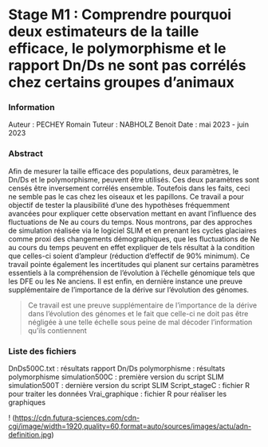 # **Stage M1 :  Comprendre pourquoi deux estimateurs de la taille efficace, le polymorphisme et le rapport Dn/Ds ne sont pas corrélés chez certains groupes d’animaux**

### Information

Auteur : PECHEY Romain
Tuteur : NABHOLZ Benoit
Date : mai 2023 - juin 2023

### Abstract

Afin de mesurer la taille efficace des populations, deux paramètres, le Dn/Ds et le polymorphisme, peuvent être utilisés. Ces deux paramètres sont censés être inversement corrélés ensemble. Toutefois dans les faits, ceci ne semble pas le cas chez les oiseaux et les papillons. Ce travail a pour objectif de tester la plausibilité d’une des hypothèses fréquemment avancées pour expliquer cette observation mettant en avant l’influence des fluctuations de Ne au cours du temps. Nous montrons, par des approches de simulation réalisée via le logiciel SLIM et en prenant les cycles glaciaires comme proxi des changements démographiques, que les fluctuations de Ne au cours du temps peuvent en effet expliquer de tels résultat à la condition que celles-ci soient d’ampleur (réduction d’effectif de 90% minimum). Ce travail pointe également les incertitudes qui planent sur certains paramètres essentiels à la compréhension de l’évolution à l’échelle génomique tels que les DFE ou les Ne anciens. Il est enfin, en dernière instance une preuve supplémentaire de l’importance de la dérive sur l’évolution des génomes.

> Ce travail est une preuve supplémentaire de l’importance de la dérive dans l’évolution des génomes et le fait que celle-ci ne doit pas être négligée à une telle échelle sous peine de mal décoder l’information qu’ils contiennent

### Liste des fichiers

DnDs500C.txt : résultats rapport Dn/Ds
polymorphisme : résultats polymorphisme
simulation500C : première version du script SLIM
simulation500T : dernière version du script SLIM
Script_stageC : fichier R pour traiter les données
Vrai_graphique : fichier R pour réaliser les graphiques

! (https://cdn.futura-sciences.com/cdn-cgi/image/width=1920,quality=60,format=auto/sources/images/actu/adn-definition.jpg)
